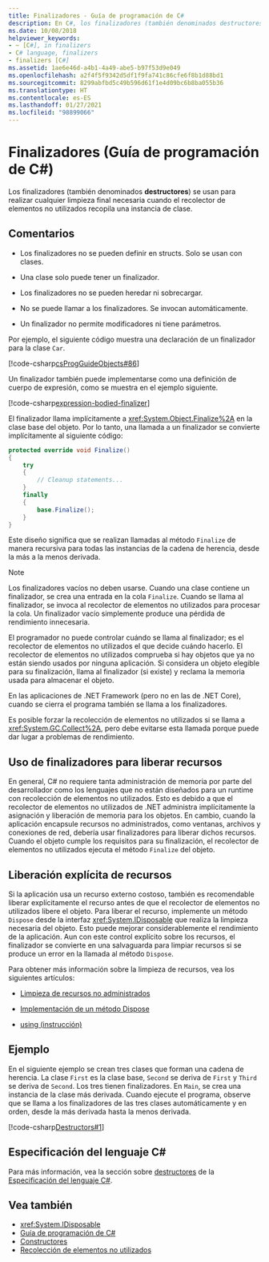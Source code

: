```yaml
---
title: Finalizadores - Guía de programación de C#
description: En C#, los finalizadores (también denominados destructores) realizan la limpieza final necesaria cuando el recolector de elementos no utilizados recopila la instancia de una clase.
ms.date: 10/08/2018
helpviewer_keywords:
- ~ [C#], in finalizers
- C# language, finalizers
- finalizers [C#]
ms.assetid: 1ae6e46d-a4b1-4a49-abe5-b97f53d9e049
ms.openlocfilehash: a2f4f5f9342d5df1f9fa741c86cfe6f8b1d88bd1
ms.sourcegitcommit: 8299abfbd5c49b596d61f1e4d09bc6b8ba055b36
ms.translationtype: HT
ms.contentlocale: es-ES
ms.lasthandoff: 01/27/2021
ms.locfileid: "98899066"
---
```

# <a name="finalizers-c-programming-guide"></a>Finalizadores (Guía de programación de C#)

Los finalizadores (también denominados **destructores**) se usan para realizar cualquier limpieza final necesaria cuando el recolector de elementos no utilizados recopila una instancia de clase.  
  
## <a name="remarks"></a>Comentarios  
  
- Los finalizadores no se pueden definir en structs. Solo se usan con clases.  
  
- Una clase solo puede tener un finalizador.  
  
- Los finalizadores no se pueden heredar ni sobrecargar.  
  
- No se puede llamar a los finalizadores. Se invocan automáticamente.  
  
- Un finalizador no permite modificadores ni tiene parámetros.  
  
 Por ejemplo, el siguiente código muestra una declaración de un finalizador para la clase `Car`.
  
 [!code-csharp[csProgGuideObjects#86](snippets/destructors/Program.cs#2)]

Un finalizador también puede implementarse como una definición de cuerpo de expresión, como se muestra en el ejemplo siguiente.

[!code-csharp[expression-bodied-finalizer](../../../../samples/snippets/csharp/programming-guide/classes-and-structs/expr-bodied-destructor.cs#1)]  
  
 El finalizador llama implícitamente a <xref:System.Object.Finalize%2A> en la clase base del objeto. Por lo tanto, una llamada a un finalizador se convierte implícitamente al siguiente código:  
  
```csharp  
protected override void Finalize()  
{  
    try  
    {  
        // Cleanup statements...  
    }  
    finally  
    {  
        base.Finalize();  
    }  
}  
```  
  
 Este diseño significa que se realizan llamadas al método `Finalize` de manera recursiva para todas las instancias de la cadena de herencia, desde la más a la menos derivada.  
  
> [!NOTE]
> Los finalizadores vacíos no deben usarse. Cuando una clase contiene un finalizador, se crea una entrada en la cola `Finalize`. Cuando se llama al finalizador, se invoca al recolector de elementos no utilizados para procesar la cola. Un finalizador vacío simplemente produce una pérdida de rendimiento innecesaria.  
  
 El programador no puede controlar cuándo se llama al finalizador; es el recolector de elementos no utilizados el que decide cuándo hacerlo. El recolector de elementos no utilizados comprueba si hay objetos que ya no están siendo usados por ninguna aplicación. Si considera un objeto elegible para su finalización, llama al finalizador (si existe) y reclama la memoria usada para almacenar el objeto.

 En las aplicaciones de .NET Framework (pero no en las de .NET Core), cuando se cierra el programa también se llama a los finalizadores.
  
 Es posible forzar la recolección de elementos no utilizados si se llama a <xref:System.GC.Collect%2A>, pero debe evitarse esta llamada porque puede dar lugar a problemas de rendimiento.  
  
## <a name="using-finalizers-to-release-resources"></a>Uso de finalizadores para liberar recursos  

 En general, C# no requiere tanta administración de memoria por parte del desarrollador como los lenguajes que no están diseñados para un runtime con recolección de elementos no utilizados. Esto es debido a que el recolector de elementos no utilizados de .NET administra implícitamente la asignación y liberación de memoria para los objetos. En cambio, cuando la aplicación encapsule recursos no administrados, como ventanas, archivos y conexiones de red, debería usar finalizadores para liberar dichos recursos. Cuando el objeto cumple los requisitos para su finalización, el recolector de elementos no utilizados ejecuta el método `Finalize` del objeto.
  
## <a name="explicit-release-of-resources"></a>Liberación explícita de recursos  

 Si la aplicación usa un recurso externo costoso, también es recomendable liberar explícitamente el recurso antes de que el recolector de elementos no utilizados libere el objeto. Para liberar el recurso, implemente un método `Dispose` desde la interfaz <xref:System.IDisposable> que realiza la limpieza necesaria del objeto. Esto puede mejorar considerablemente el rendimiento de la aplicación. Aun con este control explícito sobre los recursos, el finalizador se convierte en una salvaguarda para limpiar recursos si se produce un error en la llamada al método `Dispose`.  
  
 Para obtener más información sobre la limpieza de recursos, vea los siguientes artículos:  
  
- [Limpieza de recursos no administrados](../../../standard/garbage-collection/unmanaged.md)  
  
- [Implementación de un método Dispose](../../../standard/garbage-collection/implementing-dispose.md)  
  
- [using (instrucción)](../../language-reference/keywords/using-statement.md)  
  
## <a name="example"></a>Ejemplo  

 En el siguiente ejemplo se crean tres clases que forman una cadena de herencia. La clase `First` es la clase base, `Second` se deriva de `First` y `Third` se deriva de `Second`. Los tres tienen finalizadores. En `Main`, se crea una instancia de la clase más derivada. Cuando ejecute el programa, observe que se llama a los finalizadores de las tres clases automáticamente y en orden, desde la más derivada hasta la menos derivada.  
  
 [!code-csharp[Destructors#1](snippets/destructors/Program.cs#1)]
  
## <a name="c-language-specification"></a>Especificación del lenguaje C#  

Para más información, vea la sección sobre [destructores](~/_csharplang/spec/classes.md#destructors) de la [Especificación del lenguaje C#](/dotnet/csharp/language-reference/language-specification/introduction).
  
## <a name="see-also"></a>Vea también

- <xref:System.IDisposable>
- [Guía de programación de C#](../index.md)
- [Constructores](./constructors.md)
- [Recolección de elementos no utilizados](../../../standard/garbage-collection/index.md)

